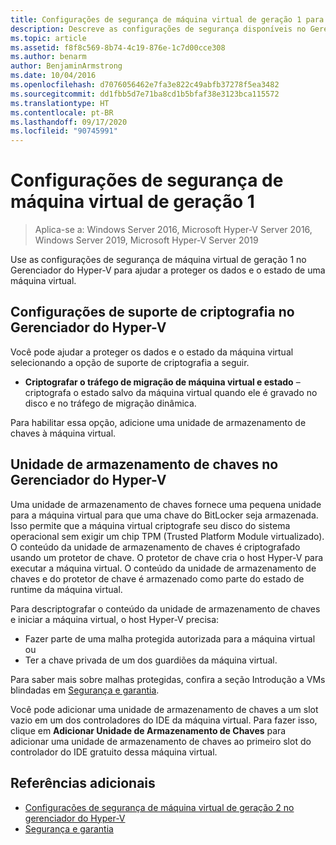 ```yaml
---
title: Configurações de segurança de máquina virtual de geração 1 para Hyper-V
description: Descreve as configurações de segurança disponíveis no Gerenciador do Hyper-V para máquinas virtuais de geração 1
ms.topic: article
ms.assetid: f8f8c569-8b74-4c19-876e-1c7d00cce308
ms.author: benarm
author: BenjaminArmstrong
ms.date: 10/04/2016
ms.openlocfilehash: d7076056462e7fa3e822c49abfb37278f5ea3482
ms.sourcegitcommit: dd1fbb5d7e71ba8cd1b5bfaf38e3123bca115572
ms.translationtype: HT
ms.contentlocale: pt-BR
ms.lasthandoff: 09/17/2020
ms.locfileid: "90745991"
---
```

# <a name="generation-1-virtual-machine-security-settings"></a>Configurações de segurança de máquina virtual de geração 1

>Aplica-se a: Windows Server 2016, Microsoft Hyper-V Server 2016, Windows Server 2019, Microsoft Hyper-V Server 2019

Use as configurações de segurança de máquina virtual de geração 1 no Gerenciador do Hyper-V para ajudar a proteger os dados e o estado de uma máquina virtual.

## <a name="encryption-support-settings-in-hyper-v-manager"></a>Configurações de suporte de criptografia no Gerenciador do Hyper-V

Você pode ajudar a proteger os dados e o estado da máquina virtual selecionando a opção de suporte de criptografia a seguir.

- **Criptografar o tráfego de migração de máquina virtual e estado** – criptografa o estado salvo da máquina virtual quando ele é gravado no disco e no tráfego de migração dinâmica.

Para habilitar essa opção, adicione uma unidade de armazenamento de chaves à máquina virtual.

## <a name="key-storage-drive-in-hyper-v-manager"></a>Unidade de armazenamento de chaves no Gerenciador do Hyper-V

Uma unidade de armazenamento de chaves fornece uma pequena unidade para a máquina virtual para que uma chave do BitLocker seja armazenada. Isso permite que a máquina virtual criptografe seu disco do sistema operacional sem exigir um chip TPM (Trusted Platform Module virtualizado). O conteúdo da unidade de armazenamento de chaves é criptografado usando um protetor de chave. O protetor de chave cria o host Hyper-V para executar a máquina virtual. O conteúdo da unidade de armazenamento de chaves e do protetor de chave é armazenado como parte do estado de runtime da máquina virtual.

Para descriptografar o conteúdo da unidade de armazenamento de chaves e iniciar a máquina virtual, o host Hyper-V precisa:

- Fazer parte de uma malha protegida autorizada para a máquina virtual ou
- Ter a chave privada de um dos guardiões da máquina virtual.

Para saber mais sobre malhas protegidas, confira a seção Introdução a VMs blindadas em [Segurança e garantia](../../../security/Security-and-Assurance.yml).

Você pode adicionar uma unidade de armazenamento de chaves a um slot vazio em um dos controladores do IDE da máquina virtual. Para fazer isso, clique em **Adicionar Unidade de Armazenamento de Chaves** para adicionar uma unidade de armazenamento de chaves ao primeiro slot do controlador do IDE gratuito dessa máquina virtual.

## <a name="additional-references"></a>Referências adicionais

- [Configurações de segurança de máquina virtual de geração 2 no gerenciador do Hyper-V](Generation-2-virtual-machine-security-settings-for-hyper-v.md)
- [Segurança e garantia](../../../security/Security-and-Assurance.yml)
